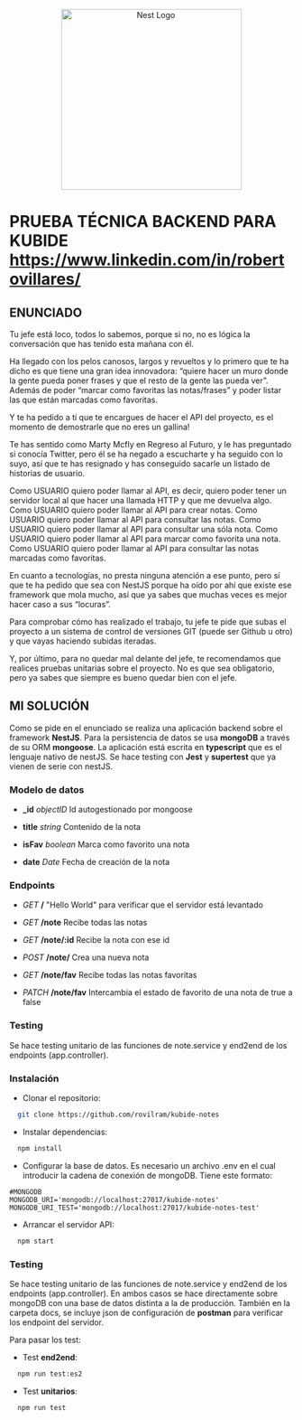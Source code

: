 <p align="center">
  <a href="http://nestjs.com/" target="blank"><img src="https://nestjs.com/img/logo_text.svg" width="320" alt="Nest Logo" /></a>
</p>


# PRUEBA TÉCNICA BACKEND PARA KUBIDE https://www.linkedin.com/in/robertovillares/

## ENUNCIADO

Tu jefe está loco, todos lo sabemos, porque si no, no es lógica la conversación que has tenido esta mañana con él.

Ha llegado con los pelos canosos, largos y revueltos y lo primero que te ha dicho es que tiene una gran idea innovadora: “quiere hacer un muro donde la gente pueda poner frases y que el resto de la gente las pueda ver”. Además de poder “marcar como favoritas las notas/frases” y poder listar las que están marcadas como favoritas.

Y te ha pedido a tí que te encargues de hacer el API del proyecto, es el momento de demostrarle que no eres un gallina!

Te has sentido como Marty Mcfly en Regreso al Futuro, y le has preguntado si conocía Twitter, pero él se ha negado a escucharte y ha seguido con lo suyo, así que te has resignado y has conseguido sacarle un listado de historias de usuario.

Como USUARIO quiero poder llamar al API, es decir, quiero poder tener un servidor local al que hacer una llamada HTTP y que me devuelva algo.
Como USUARIO quiero poder llamar al API para crear notas.
Como USUARIO quiero poder llamar al API para consultar las notas.
Como USUARIO quiero poder llamar al API para consultar una sóla nota.
Como USUARIO quiero poder llamar al API para marcar como favorita una nota.
Como USUARIO quiero poder llamar al API para consultar las notas marcadas como favoritas.

En cuanto a tecnologías, no presta ninguna atención a ese punto, pero sí que te ha pedido que sea con NestJS porque ha oído por ahí que existe ese framework que mola mucho, así que ya sabes que muchas veces es mejor hacer caso a sus “locuras”.

Para comprobar cómo has realizado el trabajo, tu jefe te pide que subas el proyecto a un sistema de control de versiones GIT (puede ser Github u otro) y que vayas haciendo subidas iteradas.

Y, por último, para no quedar mal delante del jefe, te recomendamos que realices pruebas unitarias sobre el proyecto. No es que sea obligatorio, pero ya sabes que siempre es bueno quedar bien con el jefe.

## MI SOLUCIÓN

Como se pide en el enunciado se realiza una aplicación backend sobre el framework **NestJS**. Para la persistencia de datos se usa **mongoDB** a través de su ORM **mongoose**. La aplicación está escrita en **typescript** que es el lenguaje nativo de nestJS.
Se hace testing con **Jest** y **supertest** que ya vienen de serie con nestJS.

### Modelo de datos

* **_id** *objectID* Id autogestionado por mongoose

* **title** *string* Contenido de la nota

* **isFav** *boolean* Marca como favorito una nota

* **date** *Date* Fecha de creación de la nota


### Endpoints

* *GET* **/** "Hello World" para verificar que el servidor está levantado

* *GET* **/note** Recibe todas las notas

* *GET* **/note/:id** Recibe la nota con ese id

* *POST* **/note/** Crea una nueva nota

* *GET* **/note/fav** Recibe todas las notas favoritas

* *PATCH* **/note/fav** Intercambia el estado de favorito de una nota de true a false


### Testing

Se hace testing unitario de las funciones de note.service y end2end de los endpoints (app.controller).

### Instalación

* Clonar el repositorio:

```bash
  git clone https://github.com/rovilram/kubide-notes
```

* Instalar dependencias:

```bash
  npm install
```

* Configurar la base de datos. Es necesario un archivo .env en el cual introducir la cadena de conexión de mongoDB. Tiene este formato:
```.env
#MONGODB
MONGODB_URI='mongodb://localhost:27017/kubide-notes'
MONGODB_URI_TEST='mongodb://localhost:27017/kubide-notes-test'
```


* Arrancar el servidor API:
```bash
  npm start
```

### Testing

Se hace testing unitario de las funciones de note.service y end2end de los endpoints (app.controller). En ambos casos se hace directamente sobre mongoDB con una base de datos distinta a la de producción. También en la carpeta docs, se incluye json de configuración de **postman** para verificar los endpoint del servidor.

Para pasar los test:

* Test **end2end**: 
```bash
  npm run test:es2
```

* Test **unitarios**:
```bash
  npm run test
``` 
